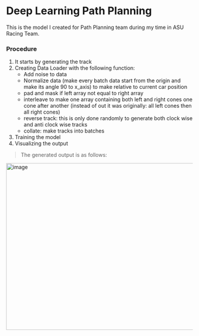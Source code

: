 # Deep Learning Path Planning
This is the model I created for Path Planning team during my time in ASU Racing Team.
### Procedure
1. It starts by generating the track
2. Creating Data Loader with the following function:
      - Add noise to data
      - Normalize data (make every batch data start from the origin and make its angle 90 to x_axis) to make relative to current car position
      - pad and mask if left array not equal to right array
      - interleave to make one array containing both left and right cones one cone after another (instead of out it was originally: all left cones then all right cones)
      - reverse track: this is only done randomly to generate both clock wise and anti clock wise tracks
      - collate: make tracks into batches
3. Training the model
4. Visualizing the output
> The generated output is as follows:
<img width="611" height="451" alt="image" src="https://github.com/user-attachments/assets/8511c1ab-9be4-4e9c-b6b4-ab34dd47ea1b" />


